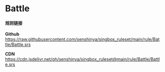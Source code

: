 # Battle

#### 规则链接

**Github**
https://raw.githubusercontent.com/senshinya/singbox_ruleset/main/rule/Battle/Battle.srs

**CDN**
https://cdn.jsdelivr.net/gh/senshinya/singbox_ruleset@main/rule/Battle/Battle.srs